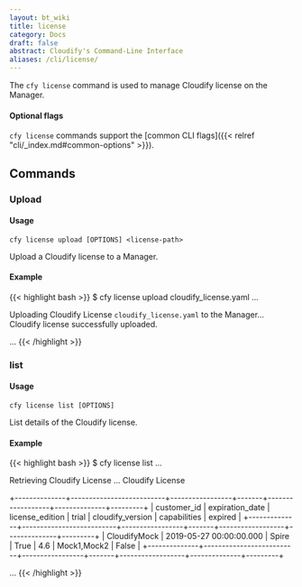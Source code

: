```yaml
---
layout: bt_wiki
title: license
category: Docs
draft: false
abstract: Cloudify's Command-Line Interface
aliases: /cli/license/
---
```


The `cfy license` command is used to manage Cloudify license on the Manager.

#### Optional flags
`cfy license` commands support the [common CLI flags]({{< relref "cli/_index.md#common-options" >}}).

## Commands

### Upload

#### Usage
`cfy license upload [OPTIONS] <license-path>`

Upload a Cloudify license to a Manager.


#### Example

{{< highlight  bash  >}}
$ cfy license upload cloudify_license.yaml
...

Uploading Cloudify License `cloudify_license.yaml` to the Manager...
Cloudify license successfully uploaded.

...
{{< /highlight >}}


### list

#### Usage
`cfy license list [OPTIONS]`

List details of the Cloudify license.

#### Example

{{< highlight  bash  >}}
$ cfy license list
...

Retrieving Cloudify License
...
Cloudify License

+--------------+--------------------------+-----------------+-------+------------------+--------------+---------+
| customer_id  |     expiration_date      | license_edition | trial | cloudify_version | capabilities | expired |
+--------------+--------------------------+-----------------+-------+------------------+--------------+---------+
| CloudifyMock | 2019-05-27 00:00:00.000  |      Spire      |  True |       4.6        | Mock1,Mock2  |  False  |
+--------------+--------------------------+-----------------+-------+------------------+--------------+---------+

...
{{< /highlight >}}


